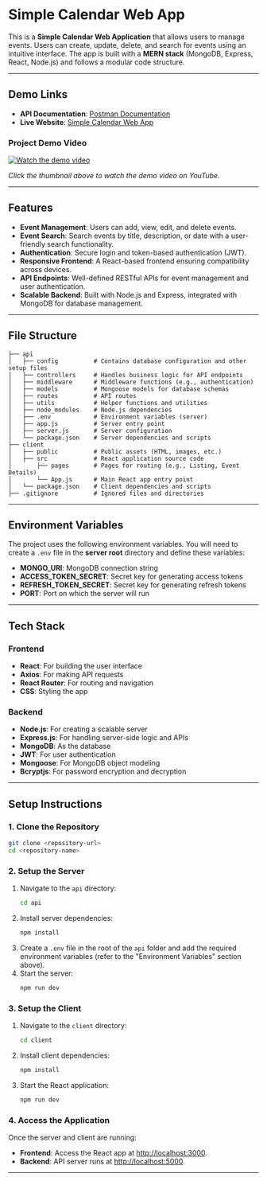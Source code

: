 # Simple Calendar Web App  

This is a **Simple Calendar Web Application** that allows users to manage events. Users can create, update, delete, and search for events using an intuitive interface. The app is built with a **MERN stack** (MongoDB, Express, React, Node.js) and follows a modular code structure.  

---  

## Demo Links  

- **API Documentation**: [Postman Documentation](https://documenter.getpostman.com/view/21366695/2sAYBUDXqF)  
- **Live Website**: [Simple Calendar Web App](https://simple-calender-frontend.onrender.com/)  

### Project Demo Video  

[![Watch the demo video](https://img.youtube.com/vi/V-WcLkclQYE/0.jpg)](https://youtu.be/V-WcLkclQYE)  

*Click the thumbnail above to watch the demo video on YouTube.*  

---  

## Features  

- **Event Management**: Users can add, view, edit, and delete events.  
- **Event Search**: Search events by title, description, or date with a user-friendly search functionality.  
- **Authentication**: Secure login and token-based authentication (JWT).  
- **Responsive Frontend**: A React-based frontend ensuring compatibility across devices.  
- **API Endpoints**: Well-defined RESTful APIs for event management and user authentication.  
- **Scalable Backend**: Built with Node.js and Express, integrated with MongoDB for database management.  

---  

## File Structure  

```  
├── api  
│   ├── config          # Contains database configuration and other setup files  
│   ├── controllers     # Handles business logic for API endpoints  
│   ├── middleware      # Middleware functions (e.g., authentication)  
│   ├── models          # Mongoose models for database schemas  
│   ├── routes          # API routes  
│   ├── utils           # Helper functions and utilities  
│   ├── node_modules    # Node.js dependencies  
│   ├── .env            # Environment variables (server)  
│   ├── app.js          # Server entry point  
│   ├── server.js       # Server configuration  
│   └── package.json    # Server dependencies and scripts  
├── client  
│   ├── public          # Public assets (HTML, images, etc.)  
│   ├── src             # React application source code  
│       ├── pages       # Pages for routing (e.g., Listing, Event Details)  
│       └── App.js      # Main React app entry point  
│   └── package.json    # Client dependencies and scripts  
├── .gitignore          # Ignored files and directories  
```  

---  

## Environment Variables  

The project uses the following environment variables. You will need to create a `.env` file in the **server root** directory and define these variables:  

- **MONGO_URI**: MongoDB connection string  
- **ACCESS_TOKEN_SECRET**: Secret key for generating access tokens  
- **REFRESH_TOKEN_SECRET**: Secret key for generating refresh tokens  
- **PORT**: Port on which the server will run  

---  

## Tech Stack  

### **Frontend**  
- **React**: For building the user interface  
- **Axios**: For making API requests  
- **React Router**: For routing and navigation  
- **CSS**: Styling the app  

### **Backend**  
- **Node.js**: For creating a scalable server  
- **Express.js**: For handling server-side logic and APIs  
- **MongoDB**: As the database  
- **JWT**: For user authentication  
- **Mongoose**: For MongoDB object modeling  
- **Bcryptjs**: For password encryption and decryption  

---  

## Setup Instructions  

### **1. Clone the Repository**  
```bash  
git clone <repository-url>  
cd <repository-name>  
```  

### **2. Setup the Server**  

1. Navigate to the `api` directory:  
   ```bash  
   cd api  
   ```  
2. Install server dependencies:  
   ```bash  
   npm install  
   ```  
3. Create a `.env` file in the root of the `api` folder and add the required environment variables (refer to the "Environment Variables" section above).  
4. Start the server:  
   ```bash  
   npm run dev  
   ```  

### **3. Setup the Client**  

1. Navigate to the `client` directory:  
   ```bash  
   cd client  
   ```  
2. Install client dependencies:  
   ```bash  
   npm install  
   ```  
3. Start the React application:  
   ```bash  
   npm run dev  
   ```  

### **4. Access the Application**  

Once the server and client are running:  
- **Frontend**: Access the React app at [http://localhost:3000](http://localhost:3000).  
- **Backend**: API server runs at [http://localhost:5000](http://localhost:5000).  

---  